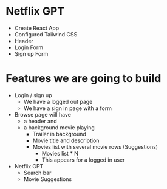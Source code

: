 # Netflix GPT

- Create React App
- Configured Tailwind CSS
- Header
- Login Form
- Sign up Form

# Features we are going to build
- Login / sign up
    - We have a logged out page
    - We have a sign in page with a form
 - Browse page will have 
   - a header and 
   - a background movie playing
        - Trailer in background
        - Movie title and description
        - Movies list with several movie rows (Suggestions)
            - Movies list * N
            - This appears for a logged in user
- Netflix GPT
    - Search bar
    - Movie Suggestions

